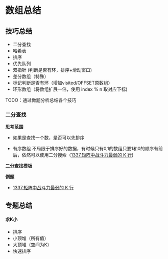 # 数组总结

## 技巧总结

- 二分查找
- 哈希表
- 排序
- 优先队列
- 双指针 (判断是否有环，排序+滑动窗口)
- 差分数组（特殊）
- 标记判断是否有环（增加visited/OFFSET原数组）
- 环形数组（将数组扩展一倍，使用 index % n 取对应下标)


 TODO：通过做题分析总结各个技巧

### 二分查找

**思考范围**
- 如果是查找一个数，是否可以先排序

- 有序数组 
  不局限于排序好的数据，有时候只有0,1的数组只要1和0的顺序有前后，依然可以使用二分搜索（[1337.矩阵中战斗力最弱的 K 行](1337-the-k-weakest-rows-in-a-matrix.md))

**二分查找模板**

**例题**
- [1337.矩阵中战斗力最弱的 K 行](1337-the-k-weakest-rows-in-a-matrix.md)


## 专题总结

#### 求K小
- 排序
- 小顶堆（所有值）
- 大顶堆（空间为K）
- 快速排序

